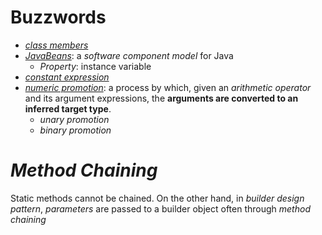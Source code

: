 # Buzzwords
* [*class members*](https://docs.oracle.com/javase/tutorial/java/javaOO/classvars.html)
* [*JavaBeans*](http://download.oracle.com/otndocs/jcp/7224-javabeans-1.01-fr-spec-oth-JSpec/): a *software component model* for Java
  * *Property*: instance variable
* [*constant expression*](http://docs.oracle.com/javase/specs/jls/se8/html/jls-15.html#jls-15.28)
* [*numeric promotion*](https://docs.oracle.com/javase/specs/jls/se8/html/jls-5.html#jls-5.6): a process by which, given an *arithmetic operator* and its argument expressions, the **arguments are converted to an inferred target type**.
  * *unary promotion*
  * *binary promotion*
# *Method Chaining*
Static methods cannot be chained. On the other hand, in *builder design pattern*, *parameters* are passed to a builder object often through *method chaining*  

